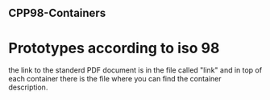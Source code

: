 ## CPP98-Containers
# Prototypes according to iso 98
the link to the standerd PDF document is in the file called "link" and in top of each container there is the file where you can find the container description. 
